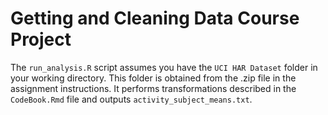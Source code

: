 # Getting and Cleaning Data Course Project

The `run_analysis.R` script assumes you have the `UCI HAR Dataset` folder in your working directory. This folder is obtained from the .zip file in the assignment instructions.
It performs transformations described in the `CodeBook.Rmd` file and outputs `activity_subject_means.txt`.
